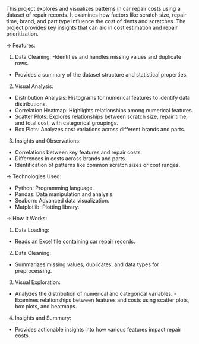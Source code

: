 This project explores and visualizes patterns in car repair costs using a dataset of repair records. It examines how factors like scratch size, repair time, brand, and part type influence the cost of dents and scratches. The project provides key insights that can aid in cost estimation and repair prioritization.

-> Features:

1. Data Cleaning:
-Identifies and handles missing values and duplicate rows.
- Provides a summary of the dataset structure and statistical properties.
  
2. Visual Analysis:
- Distribution Analysis: Histograms for numerical features to identify data distributions.
- Correlation Heatmap: Highlights relationships among numerical features.
- Scatter Plots: Explores relationships between scratch size, repair time, and total cost, with categorical groupings.
- Box Plots: Analyzes cost variations across different brands and parts.
  
3. Insights and Observations:
- Correlations between key features and repair costs.
- Differences in costs across brands and parts.
- Identification of patterns like common scratch sizes or cost ranges.

-> Technologies Used: 

- Python: Programming language.
- Pandas: Data manipulation and analysis.
- Seaborn: Advanced data visualization.
- Matplotlib: Plotting library.

-> How It Works: 

1. Data Loading:
- Reads an Excel file containing car repair records.
  
2. Data Cleaning:
- Summarizes missing values, duplicates, and data types for preprocessing.
  
3. Visual Exploration:
- Analyzes the distribution of numerical and categorical variables.
-Examines relationships between features and costs using scatter plots, box plots, and heatmaps.

4. Insights and Summary:
- Provides actionable insights into how various features impact repair costs.
